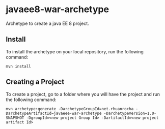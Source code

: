 # javaee8-war-archetype
Archetype to create a java EE 8 project.

## Install

To install the archetype on your local repository, run the following command:

    mvn install
  
## Creating a Project

To create a project, go to a folder where you will have the project and run the following command:

    mvn archetype:generate -DarchetypeGroupId=net.rhuanrocha -DarchetypeArtifactId=javaeee-war-archetype -DarchetypeVersion=1.0-SNAPSHOT -DgroupId=<new project Group Id> -DartifactId=<new project artifact Id>

